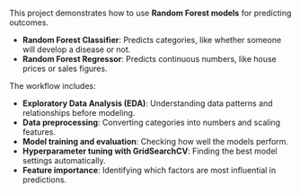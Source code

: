 This project demonstrates how to use **Random Forest models** for predicting outcomes.  

- **Random Forest Classifier**: Predicts categories, like whether someone will develop a disease or not.  
- **Random Forest Regressor**: Predicts continuous numbers, like house prices or sales figures.  

The workflow includes:  
- **Exploratory Data Analysis (EDA)**: Understanding data patterns and relationships before modeling.  
- **Data preprocessing**: Converting categories into numbers and scaling features.  
- **Model training and evaluation**: Checking how well the models perform.  
- **Hyperparameter tuning with GridSearchCV**: Finding the best model settings automatically.  
- **Feature importance**: Identifying which factors are most influential in predictions.  
